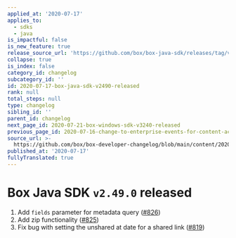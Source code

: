 ```yaml
---
applied_at: '2020-07-17'
applies_to:
  - sdks
  - java
is_impactful: false
is_new_feature: true
release_source_url: 'https://github.com/box/box-java-sdk/releases/tag/v2.49.0'
collapse: true
is_index: false
category_id: changelog
subcategory_id: ''
id: 2020-07-17-box-java-sdk-v2490-released
rank: null
total_steps: null
type: changelog
sibling_id: ''
parent_id: changelog
next_page_id: 2020-07-21-box-windows-sdk-v3240-released
previous_page_id: 2020-07-16-change-to-enterprise-events-for-content-access
source_url: >-
  https://github.com/box/box-developer-changelog/blob/main/content/2020/07-17-box-java-sdk-v2490-released.md
published_at: '2020-07-17'
fullyTranslated: true
---
```

# Box Java SDK `v2.49.0` released

1. Add `fields` parameter for metadata query ([#826][1])
2. Add zip functionality ([#825][2])
3. Fix bug with setting the unshared at date for a shared link ([#819][3])

[1]: https://github.com/box/box-java-sdk/issues/826

[2]: https://github.com/box/box-java-sdk/issues/825

[3]: https://github.com/box/box-java-sdk/issues/819
